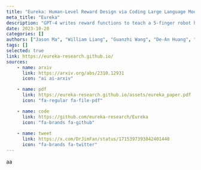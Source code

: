 ```yaml
---
title: "Eureka: Human-Level Reward Design via Coding Large Language Models"
meta_title: "Eureka"
description: "GPT-4 writes reward functions to teach a 5-finger robot hand how to do extremely dexterous tasks like pen spinning."
date: 2023-10-20
categories: []
authors: ["Jason Ma", "William Liang", "Guanzhi Wang", "De-An Huang", "Osbert Bastani", "Dinesh Jayaraman", "Yuke Zhu", "Linxi 'Jim' Fan", "Anima Anandkumar"]
tags: []
selected: true
link: https://eureka-research.github.io/
sources:
    - name: arxiv
      link: https://arxiv.org/abs/2310.12931
      icon: "ai ai-arxiv"

    - name: pdf
      link: https://eureka-research.github.io/assets/eureka_paper.pdf
      icon: "fa-regular fa-file-pdf"

    - name: code
      link: https://github.com/eureka-research/Eureka
      icon: "fa-brands fa-github"
    
    - name: tweet
      link: https://x.com/DrJimFan/status/1715397393842401440
      icon: "fa-brands fa-twitter"
---
```


aa